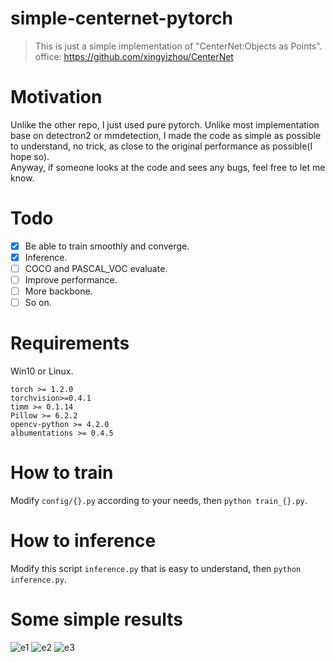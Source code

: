 # simple-centernet-pytorch
> This is just a simple implementation of "CenterNet:Objects as Points".  
> office: https://github.com/xingyizhou/CenterNet


# Motivation

Unlike the other repo, I just used pure pytorch. Unlike most implementation base on detectron2 or mmdetection, I made the code as simple as possible to understand, no trick, as close to the original performance as possible(I hope so).  
Anyway, if someone looks at the code and sees any bugs, feel free to let me know.  

# Todo

- [x] Be able to train smoothly and converge.
- [x] Inference.
- [ ] COCO and PASCAL_VOC evaluate.
- [ ] Improve performance.
- [ ] More backbone.
- [ ] So on.

# Requirements

Win10 or Linux.
```
torch >= 1.2.0  
torchvision>=0.4.1  
timm >= 0.1.14
Pillow >= 6.2.2
opencv-python >= 4.2.0
albumentations >= 0.4.5
```

# How to train

Modify ```config/{}.py``` according to your needs, then ```python train_{}.py```.

# How to inference

Modify this script ```inference.py``` that is easy to understand, then ```python inference.py```.

# Some simple results

![e1](https://raw.githubusercontent.com/gakkiri/simple-centernet-pytorch/master/asserts/inf.jpg?x-oss-process=image/watermark,type_ZmFuZ3poZW5naGVpdGk,shadow_10,text_aHR0cHM6Ly9ibG9nLmNzZG4ubmV0L3FxXzQzNDk3ODQ1,size_16,color_FFFFFF,t_70)
![e2](https://raw.githubusercontent.com/gakkiri/simple-centernet-pytorch/master/asserts/inf2.jpg?x-oss-process=image/watermark,type_ZmFuZ3poZW5naGVpdGk,shadow_10,text_aHR0cHM6Ly9ibG9nLmNzZG4ubmV0L3FxXzQzNDk3ODQ1,size_16,color_FFFFFF,t_70)
![e3](https://raw.githubusercontent.com/gakkiri/simple-centernet-pytorch/master/asserts/inf3.jpg?x-oss-process=image/watermark,type_ZmFuZ3poZW5naGVpdGk,shadow_10,text_aHR0cHM6Ly9ibG9nLmNzZG4ubmV0L3FxXzQzNDk3ODQ1,size_16,color_FFFFFF,t_70)

